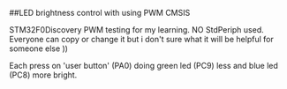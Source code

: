 ##LED brightness control with using PWM CMSIS

STM32F0Discovery PWM testing for my learning. NO StdPeriph used. Everyone can copy or change it but i don't sure what it will be helpful for someone else ))

Each press on 'user button' (PA0) doing green led (PC9) less and blue led (PC8) more bright. 




